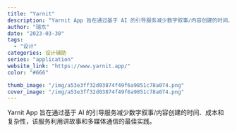 ```yaml
---
title: "Yarnit"
description: "Yarnit App 旨在通过基于 AI 的引导服务减少数字叙事/内容创建的时间、成本和复杂性，该服务利用讲故事和多媒体"
author: "瑞东"
date: "2023-03-30"
tags:
  - "设计"
categories: 设计辅助
series: "application"
website_link: "https://www.yarnit.app/"
color: "#666"

thumb_image: "/img/a53e3ff32d03874f49f6a9851c78a074.png"
cover_image: "/img/a53e3ff32d03874f49f6a9851c78a074.png"
---
```


Yarnit App 旨在通过基于 AI 的引导服务减少数字叙事/内容创建的时间、成本和复杂性，该服务利用讲故事和多媒体通信的最佳实践。